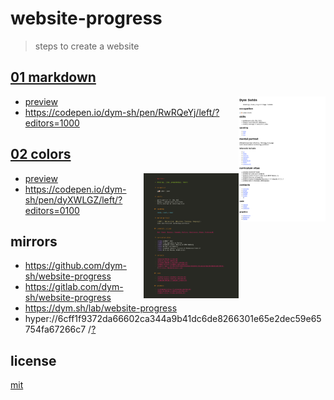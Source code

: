 # website-progress

> steps to create a website


## [01 markdown](01-markdown)

<a href='01-markdown/preview.png'><img height=200 align='right' alt='01-markdown' src='01-markdown/preview.png'></a>

- [preview](01-markdown/preview.html)
- https://codepen.io/dym-sh/pen/RwRQeYj/left/?editors=1000


## [02 colors](02-colors)

<a href='02-colors/preview.png'><img height=200 align='right' alt='01-markdown' src='02-colors/preview.png'></a>

- [preview](02-colors/preview.html)
- https://codepen.io/dym-sh/pen/dyXWLGZ/left/?editors=0100





## mirrors
- https://github.com/dym-sh/website-progress
- https://gitlab.com/dym-sh/website-progress
- https://dym.sh/lab/website-progress
- hyper://6cff1f9372da66602ca344a9b41dc6de8266301e65e2dec59e65754fa67266c7 /[?](https://beakerbrowser.com)


## license
[mit](license)
